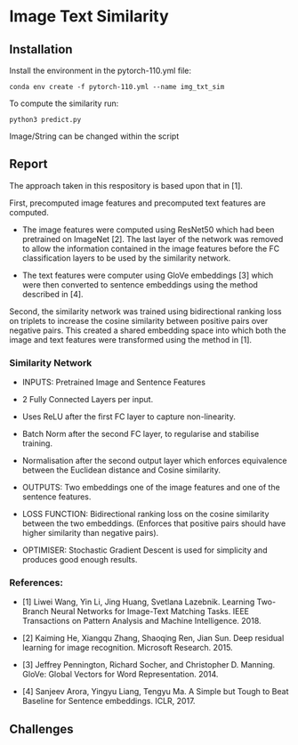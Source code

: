 # Image Text Similarity

## Installation
Install the environment in the pytorch-110.yml file:
```
conda env create -f pytorch-110.yml --name img_txt_sim
```
To compute the similarity run:
```
python3 predict.py
```
Image/String can be changed within the script

## Report

The approach taken in this respository is based upon that in [1].

First, precomputed image features and precomputed text features are computed.

* The image features were computed using ResNet50 which had been pretrained on ImageNet [2]. The last layer of the network was removed to allow the information contained in the image features before the FC classification layers to be used by the similarity network.

* The text features were computer using GloVe embeddings [3] which were then converted to sentence embeddings using the method described in [4].

Second, the similarity network was trained using bidirectional ranking loss on triplets to increase the cosine similarity between positive pairs over negative pairs. This created a shared embedding space into which both the image and text features were transformed using the method in [1].

### Similarity Network

- INPUTS: Pretrained Image and Sentence Features
 - 2 Fully Connected Layers per input.
 - Uses ReLU after the first FC layer to capture non-linearity.
 - Batch Norm after the second FC layer, to regularise and stabilise training.
 - Normalisation after the second output layer which enforces equivalence between the Euclidean distance and Cosine similarity.
- OUTPUTS: Two embeddings one of the image features and one of the sentence features.

- LOSS FUNCTION: Bidirectional ranking loss on the cosine similarity between the two embeddings. (Enforces that positive pairs should have higher similarity than negative pairs).

- OPTIMISER: Stochastic Gradient Descent is used for simplicity and produces good enough results.


### References:

* [1] Liwei Wang, Yin Li, Jing Huang, Svetlana Lazebnik. Learning Two-Branch Neural Networks for Image-Text Matching Tasks. IEEE Transactions on Pattern Analysis and Machine Intelligence. 2018.

* [2] Kaiming He, Xiangqu Zhang, Shaoqing Ren, Jian Sun. Deep residual learning for image recognition. Microsoft Research. 2015.

* [3] Jeffrey Pennington, Richard Socher, and Christopher D. Manning. GloVe: Global Vectors for Word Representation. 2014.

* [4] Sanjeev Arora, Yingyu Liang, Tengyu Ma. A Simple but Tough to Beat Baseline for Sentence embeddings. ICLR, 2017.


## Challenges

